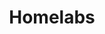 ---
layout: list
type: category
title: Homelabs
slug: homelabs
sidebar: true
order: 3
description: >
  All Homelab related content.
---